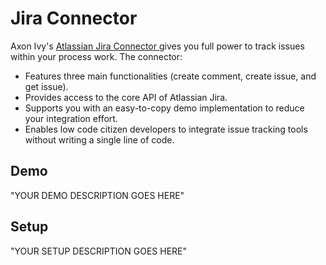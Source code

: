 # Jira Connector

Axon Ivy's [Atlassian Jira Connector ](https://www.atlassian.com/software/jira) gives you full power to track issues within your process work. The connector:

- Features three main functionalities (create comment, create issue, and get issue).
- Provides access to the core API of Atlassian Jira.
- Supports you with an easy-to-copy demo implementation to reduce your integration effort.
- Enables low code citizen developers to integrate issue tracking tools without writing a single line of code.

## Demo

"YOUR DEMO DESCRIPTION GOES HERE"

## Setup

"YOUR SETUP DESCRIPTION GOES HERE"
